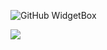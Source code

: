 ![GitHub WidgetBox](https://github-widgetbox.vercel.app/api/profile?username=Rush-er&data=followers,repositories,stars,commits&theme=nautilus)

![](https://komarev.com/ghpvc/?username=rush-er&style=flat-square&color=4607e6)
